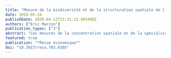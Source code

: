 ```yaml
---
title: "Mesure de la biodiversité et de la structuration spatiale de l'activité économique par l'entropie"
date: 2019-05-24
publishDate: 2020-04-12T22:31:15.403490Z
authors: ["Eric Marcon"]
publication_types: ["2"]
abstract: "Les mesures de la concentration spatiale et de la spécialisation en économie sont très similaires à celles de la biodiversité et de la valence des espèces en écologie. L'entropie est la notion fondamentale, issue de la physique statistique et la théorie de l'information, utilisée pour mesurer la concentration et la spécialisation. La notion de nombre effectif, qui est un nombre de catégories dans une distribution idéale simplifiée, est introduite, de même que la décomposition de la diversité totale d'une distribution bidimensionnelle en concentration ou spécialisation absolue et relative et en réplication. L'ensemble fournit un cadre théorique complet et robuste pour mesurer la structuration spatiale en espace discret."
featured: true
publication: "*Revue économique*"
doi: "10.3917/reco.703.0305"
---
```


<span class="__dimensions_badge_embed__" data-doi="10.3917/reco.703.0305"></span><script async src="https://badge.dimensions.ai/badge.js" charset="utf-8"></script>
